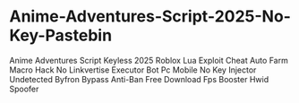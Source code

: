 # Anime-Adventures-Script-2025-No-Key-Pastebin
Anime Adventures Script Keyless 2025 Roblox Lua Exploit Cheat Auto Farm Macro Hack No Linkvertise Executor Bot Pc Mobile No Key Injector Undetected Byfron Bypass Anti-Ban Free Download Fps Booster Hwid Spoofer
